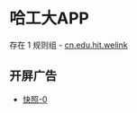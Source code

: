 # 哈工大APP

存在 1 规则组 - [cn.edu.hit.welink](/src/apps/cn.edu.hit.welink.ts)

## 开屏广告

- [快照-0](https://i.gkd.li/import/12710980)

